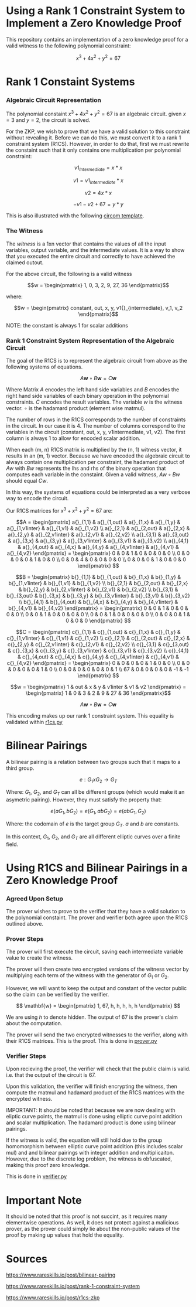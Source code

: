 # Using a Rank 1 Constraint System to Implement a Zero Knowledge Proof


This repository contains an implementation of a zero knowledge proof for a valid witness to the following polynomial constraint:

$$x^3 + 4x^2 + y^2 = 67$$

# Rank 1 Constaint Systems

### Algebraic Circuit Representation

The polynomial constaint $x^3 + 4x^2 + y^2 = 67$ is an algebraic circuit. given $x=3$ and $y=2$, the circuit is solved. 

For the ZKP, we wish to prove that we have a valid solution to this constraint without revealing it. Before we can do this, we must convert it to a rank 1 constraint system (R1CS). However, in order to do that, first we must rewrite the constaint such that it only contains one multiplication per polynomial constraint:

$$
v1{}_{Intermediate} = x * x  
$$

$$
v1 = v1{}_{Intermediate} * x     
$$

$$
v2 = 4x * x
$$

$$
-v1 -v2 + 67 = y * y
$$

This is also illustrated with the following [circom template](polynomial.circom).

### The Witness

The *witness* is a 1xn vector that contains the values of all the input variables, output variable, and the intermediate values. It is a way to show that you executed the entire circuit and correctly to have achieved the claimed outout.

For the above circuit, the following is a valid witness


```math
w = \begin{pmatrix} 1, 0, 3, 2, 9, 27, 36 \end{pmatrix}
```

where:

```math
w = \begin{pmatrix} constant, out, x, y, v1{}_{intermediate}, v_1, v_2 \end{pmatrix}
```
    
NOTE: the constant is always 1 for scalar additions

### Rank 1 Constraint System Representation of the Algebraic Circuit

The goal of the R1CS is to represent the algebraic circuit from above as the following systems of equations.

$$A \mathbf{w} \circ B \mathbf{w} = C \mathbf{w} $$

Where Matrix $A$ encodes the left hand side variables and $B$ encodes the right hand side variables of each binary operation in the polynomial constraints. $C$ encodes the result variables. The variable $w$ is the witness vector. $\circ$ is the hadamard product (element wise matmul). 

The number of rows in the R1CS corresponds to the number of constraints in the circuit. In our case it is 4. The number of columns correspond to the variables in the circuit (constant, out, x, y, v1intermediate, v1, v2). The first column is always 1 to allow for encoded scalar addition. 

When each (m, n) R1CS matrix is multiplied by the (n, 1) witness vector, it results in an (m, 1) vector. Because we have encoded the algebraic circuit to always contain one multiplication per constraint, the hadamard product of $Aw$ with $Bw$ represents the lhs and rhs of the binary operation that computes each variable in the constaint. Given a valid witness, $Aw \circ Bw$ should equal $Cw$. 

In this way, the systems of equations could be interpreted as a very verbose way to encode the circuit.

Our R1CS matrices for $x^3 + x^2 + y^2 = 67$ are:

```math
A = \begin{pmatrix}
a{}_{1,1} & a{}_{1,out} & a{}_{1,x} & a{}_{1,y} & a{}_{1,v1inter} & a{}_{1,v1} & a{}_{1,v2} \\
a{}_{2,1} & a{}_{2,out} & a{}_{2,x} & a{}_{2,y} & a{}_{2,v1inter} & a{}_{2,v1}  & a{}_{2,v2} \\
a{}_{3,1} & a{}_{3,out} & a{}_{3,x} & a{}_{3,y} & a{}_{3,v1inter} & a{}_{3,v1} & a{}_{3,v2} \\
a{}_{4,1} & a{}_{4,out} & a{}_{4,x} & a{}_{4,y} & a{}_{4,v1inter} & a{}_{4,v1} & a{}_{4,v2} 
\end{pmatrix}

=

\begin{pmatrix}
0 & 0 & 1 & 0 & 0 & 0 & 0 \\
0 & 0 & 0 & 0 & 1 & 0 & 0 \\
0 & 0 & 4 & 0 & 0 & 0 & 0 \\
0 & 0 & 0 & 1 & 0 & 0 & 0 
\end{pmatrix}

```

```math
B = \begin{pmatrix}
b{}_{1,1} & b{}_{1,out} & b{}_{1,x} & b{}_{1,y} & b{}_{1,v1inter} & b{}_{1,v1} & b{}_{1,v2} \\
b{}_{2,1} & b{}_{2,out} & b{}_{2,x} & b{}_{2,y} & b{}_{2,v1inter} & b{}_{2,v1}  & b{}_{2,v2} \\
b{}_{3,1} & b{}_{3,out} & b{}_{3,x} & b{}_{3,y} & b{}_{3,v1inter} & b{}_{3,v1} & b{}_{3,v2} \\
b{}_{4,1} & b{}_{4,out} & b{}_{4,x} & b{}_{4,y} & b{}_{4,v1inter} & b{}_{4,v1} & b{}_{4,v2} 
\end{pmatrix}

=

\begin{pmatrix}
0 & 0 & 1 & 0 & 0 & 0 & 0 \\
0 & 0 & 1 & 0 & 0 & 0 & 0 \\
0 & 0 & 1 & 0 & 0 & 0 & 0 \\
0 & 0 & 0 & 1 & 0 & 0 & 0 
\end{pmatrix}

```

```math
C = \begin{pmatrix}
c{}_{1,1} & c{}_{1,out} & c{}_{1,x} & c{}_{1,y} & c{}_{1,v1inter} & c{}_{1,v1} & c{}_{1,v2} \\
c{}_{2,1} & c{}_{2,out} & c{}_{2,x} & c{}_{2,y} & c{}_{2,v1inter} & c{}_{2,v1}  & c{}_{2,v2} \\
c{}_{3,1} & c{}_{3,out} & c{}_{3,x} & c{}_{3,y} & c{}_{3,v1inter} & c{}_{3,v1} & c{}_{3,v2} \\
c{}_{4,1} & c{}_{4,out} & c{}_{4,x} & c{}_{4,y} & c{}_{4,v1inter} & c{}_{4,v1} & c{}_{4,v2} 
\end{pmatrix}

=

\begin{pmatrix}
0 & 0 & 0 & 0 & 1 & 0 & 0 \\
0 & 0 & 0 & 0 & 0 & 1 & 0 \\
0 & 0 & 0 & 0 & 0 & 0 & 1 \\
67 & 0 & 0 & 0 & 0 & -1 & -1 
\end{pmatrix}

```

```math
w = \begin{pmatrix}
1 & out & x & y & v1inter & v1 & v2 
\end{pmatrix}
=
\begin{pmatrix}
1 & 0 & 3 & 2 & 9 & 27 & 36 
\end{pmatrix}
```

$$
A \mathbf{w} \circ B \mathbf{w} = C \mathbf{w}
$$

This encoding makes up our rank 1 constraint system. This equality is validated within [r1cs.py](r1cs.py)



# Bilinear Pairings

A bilinear pairing is a relation between two groups such that it maps to a third group.

$$ e : G_1 x G_2 \rightarrow G_T $$

Where: $G_1$, $G_2$, and $G_T$ can all be different groups (which would make it an asymetric pairing). However, they must satisfy the property that:

$$ e(aG_1, bG_2) = e(G_1, abG_2) = e(abG_1, G_2) $$

Where: the codomain of $e$ is the target group $G_T$. $a$ and $b$ are constants.

In this context, $G_1$, $G_2$, and $G_T$ are all different elliptic curves over a finite field.

# Using R1CS and Bilinear Pairings in a Zero Knowledge Proof

### Agreed Upon Setup

The prover wishes to prove to the verifier that they have a valid solution to the polynomial constaint. The prover and verifier both agree upon the R1CS outlined above. 

### Prover Steps


The prover will first execute the circuit, saving each intermediate variable value to create the witness.

The prover will then create two encrypted versions of the witness vector by multiplying each term of the witness with the generator of $G_1$ or $G_2$. 

However, we will want to keep the output and constant of the vector public so the claim can be verified by the verifier.

$$
\mathbf{w} = \begin{pmatrix} 1, 67, h, h, h, h, h \end{pmatrix}
$$

We are using $h$ to denote hidden. The output of 67 is the prover's claim about the computation.

The prover will send the two encrypted witnesses to the verifier, along with their R1CS matrices. This is the proof. This is done in [prover.py](prover.py)

### Verifier Steps


Upon recieving the proof, the verifier will check that the public claim is valid. i.e. that the output of the circuit is 67.

Upon this validation, the verifier will finish encrypting the witness, then compute the matmul and hadamard product of the R1CS matrices with the encrypted witness. 

IMPORTANT: It should be noted that because we are now dealing with eliptic curve points, the matmul is done using elliptic curve point addition and scalar multiplication. The hadamard product is done using bilinear pairings.

If the witness is valid, the equation will still hold due to the group homomorphism between elliptic curve point addition (this includes scalar mul) and and bilinear pairings with integer addition and multiplicaiton. However, due to the discrete log problem, the witness is obfuscated, making this proof zero knowledge.

This is done in [verifier.py](verifier.py)

# Important Note

It should be noted that this proof is not succint, as it requires many elementwise operations. As well, it does not protect against a malicious prover, as the prover could simply lie about the non-public values of the proof by making up values that hold the equality.

# Sources

https://www.rareskills.io/post/bilinear-pairing

https://www.rareskills.io/post/rank-1-constraint-system

https://www.rareskills.io/post/r1cs-zkp
